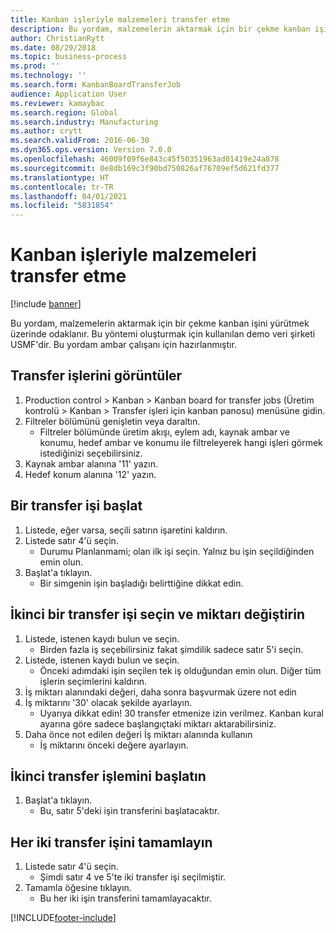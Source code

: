 ```yaml
---
title: Kanban işleriyle malzemeleri transfer etme
description: Bu yordam, malzemelerin aktarmak için bir çekme kanban işini yürütmek üzerinde odaklanır.
author: ChristianRytt
ms.date: 08/29/2018
ms.topic: business-process
ms.prod: ''
ms.technology: ''
ms.search.form: KanbanBoardTransferJob
audience: Application User
ms.reviewer: kamaybac
ms.search.region: Global
ms.search.industry: Manufacturing
ms.author: crytt
ms.search.validFrom: 2016-06-30
ms.dyn365.ops.version: Version 7.0.0
ms.openlocfilehash: 46009f09f6e843c45f50351963ad01419e24a878
ms.sourcegitcommit: 0e8db169c3f90bd750826af76709ef5d621fd377
ms.translationtype: HT
ms.contentlocale: tr-TR
ms.lasthandoff: 04/01/2021
ms.locfileid: "5831854"
---
```

# <a name="transfer-materials-with-kanban-jobs"></a>Kanban işleriyle malzemeleri transfer etme

[!include [banner](../../includes/banner.md)]

Bu yordam, malzemelerin aktarmak için bir çekme kanban işini yürütmek üzerinde odaklanır. Bu yöntemi oluşturmak için kullanılan demo veri şirketi USMF'dir. Bu yordam ambar çalışanı için hazırlanmıştır.


## <a name="display-transfer-jobs"></a>Transfer işlerini görüntüler
1. Production control > Kanban > Kanban board for transfer jobs (Üretim kontrolü > Kanban > Transfer işleri için kanban panosu) menüsüne gidin.
2. Filtreler bölümünü genişletin veya daraltın.
    * Filtreler bölümünde üretim akışı, eylem adı, kaynak ambar ve konumu, hedef ambar ve konumu ile filtreleyerek hangi işleri görmek istediğinizi seçebilirsiniz.  
3. Kaynak ambar alanına '11' yazın.
4. Hedef konum alanına '12' yazın.

## <a name="start-a-transfer-job"></a>Bir transfer işi başlat
1. Listede, eğer varsa, seçili satırın işaretini kaldırın.
2. Listede satır 4'ü seçin.
    * Durumu Planlanmami; olan ilk işi seçin. Yalnız bu işin seçildiğinden emin olun.  
3. Başlat'a tıklayın.
    * Bir simgenin işin başladığı belirttiğine dikkat edin.  

## <a name="select-a-second-transfer-job-and-change-quantity"></a>İkinci bir transfer işi seçin ve miktarı değiştirin
1. Listede, istenen kaydı bulun ve seçin.
    * Birden fazla iş seçebilirsiniz fakat şimdilik sadece satır 5'i seçin.  
2. Listede, istenen kaydı bulun ve seçin.
    * Önceki adımdaki işin seçilen tek iş olduğundan emin olun. Diğer tüm işlerin seçimlerini kaldırın.  
3. İş miktarı alanındaki değeri, daha sonra başvurmak üzere not edin
4. İş miktarını '30' olacak şekilde ayarlayın.
    * Uyarıya dikkat edin! 30 transfer etmenize izin verilmez. Kanban kural ayarına göre sadece başlangıçtaki miktarı aktarabilirsiniz.  
5. Daha önce not edilen değeri İş miktarı alanında kullanın
    * İş miktarını önceki değere ayarlayın.  

## <a name="start-the-second-transfer-job"></a>İkinci transfer işlemini başlatın
1. Başlat'a tıklayın.
    * Bu, satır 5'deki işin transferini başlatacaktır.  

## <a name="complete-both-transfer-jobs"></a>Her iki transfer işini tamamlayın
1. Listede satır 4'ü seçin.
    * Şimdi satır 4 ve 5'te iki transfer işi seçilmiştir.  
2. Tamamla öğesine tıklayın.
    * Bu her iki işin transferini tamamlayacaktır.  



[!INCLUDE[footer-include](../../../includes/footer-banner.md)]